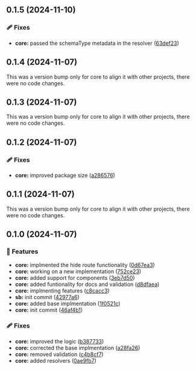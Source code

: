 ## 0.1.5 (2024-11-10)

### 🩹 Fixes

- **core:** passed the schemaType metadata in the resolver ([63def23](https://github.com/rhinobase/hono-openapi/commit/63def23))

## 0.1.4 (2024-11-07)

This was a version bump only for core to align it with other projects, there were no code changes.

## 0.1.3 (2024-11-07)

This was a version bump only for core to align it with other projects, there were no code changes.

## 0.1.2 (2024-11-07)

### 🩹 Fixes

- **core:** improved package size ([a286576](https://github.com/rhinobase/hono-openapi/commit/a286576))

## 0.1.1 (2024-11-07)

This was a version bump only for core to align it with other projects, there were no code changes.

## 0.1.0 (2024-11-07)

### 🚀 Features

- **core:** implmented the hide route functionality ([0d67ea3](https://github.com/rhinobase/hono-openapi/commit/0d67ea3))
- **core:** working on a new implementation ([752ce23](https://github.com/rhinobase/hono-openapi/commit/752ce23))
- **core:** added support for components ([3eb7d50](https://github.com/rhinobase/hono-openapi/commit/3eb7d50))
- **core:** added funtionality for docs and validation ([d8dfaea](https://github.com/rhinobase/hono-openapi/commit/d8dfaea))
- **core:** implmenting features ([c8cacc3](https://github.com/rhinobase/hono-openapi/commit/c8cacc3))
- **sb:** init commit ([42977a6](https://github.com/rhinobase/hono-openapi/commit/42977a6))
- **core:** added base implmentation ([1f0521c](https://github.com/rhinobase/hono-openapi/commit/1f0521c))
- **core:** init commit ([46af4b1](https://github.com/rhinobase/hono-openapi/commit/46af4b1))

### 🩹 Fixes

- **core:** improved the logic ([b387733](https://github.com/rhinobase/hono-openapi/commit/b387733))
- **core:** corrected the base implmentation ([a28fa26](https://github.com/rhinobase/hono-openapi/commit/a28fa26))
- **core:** removed validation ([c4b8cf7](https://github.com/rhinobase/hono-openapi/commit/c4b8cf7))
- **core:** added resolvers ([0ae9fb7](https://github.com/rhinobase/hono-openapi/commit/0ae9fb7))